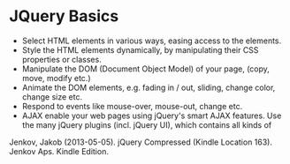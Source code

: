 # JQuery Basics

* Select HTML elements in various ways, easing access to the elements.
* Style the HTML elements dynamically, by manipulating their CSS properties or classes. 
* Manipulate the DOM (Document Object Model) of your page, (copy, move, modify etc.) 
* Animate the DOM elements, e.g. fading in / out, sliding, change color, change size etc. 
* Respond to events like mouse-over, mouse-out, change etc. 
* AJAX enable your web pages using jQuery's smart AJAX features. Use the many jQuery plugins (incl. jQuery UI), which contains all kinds of



Jenkov, Jakob (2013-05-05). jQuery Compressed (Kindle Location 163). Jenkov Aps. Kindle Edition. 